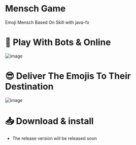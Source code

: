 # Mensch Game
Emoji Mensch Based On Skill with java-fx 

# 🚩 Play With Bots & Online

![image](https://user-images.githubusercontent.com/87861266/183846865-ab1996f8-17d2-4a12-a18f-47a0c459a167.png)

# 😎 Deliver The Emojis To Their Destination

![image](https://user-images.githubusercontent.com/87861266/185071171-c344cc71-ea63-429e-a83e-2223dc7c8a91.png)


# 📥 Download & install
- The release version will be released soon
